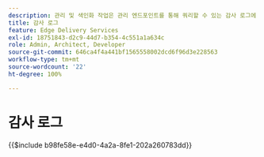 ```yaml
---
description: 관리 및 색인화 작업은 관리 엔드포인트를 통해 쿼리할 수 있는 감사 로그에 기록됩니다.
title: 감사 로그
feature: Edge Delivery Services
exl-id: 18751843-d2c9-44d7-b354-4c551a1a634c
role: Admin, Architect, Developer
source-git-commit: 646ca4f4a441bf1565558002dcd6f96d3e228563
workflow-type: tm+mt
source-wordcount: '22'
ht-degree: 100%

---
```


# 감사 로그

{{$include b98fe58e-e4d0-4a2a-8fe1-202a260783dd}}
